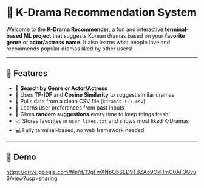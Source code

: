 # 💫 K-Drama Recommendation System

Welcome to the **K-Drama Recommender**, a fun and interactive **terminal-based ML project** that suggests Korean dramas based on your **favorite genre** or **actor/actress name**. It also learns what people love and recommends popular dramas liked by other users!

---

## 📌 Features

- 🔎 **Search by Genre or Actor/Actress**
- 🎯 Uses **TF-IDF** and **Cosine Similarity** to suggest similar dramas
- 📂 Pulls data from a clean CSV file (`kdramas (2).csv`)
- 🤖 Learns user preferences from past inputs
- 🔄 Gives **random suggestions** every time to keep things fresh!
- 📈 Stores favorites in `user_likes.txt` and shows most liked K-Dramas
- 💻 Fully terminal-based, no web framework needed

---

## 🎥 Demo

https://drive.google.com/file/d/13gFwXNpQbSED9TBZAo9OkHmC0AF3Gvu6/view?usp=sharing


